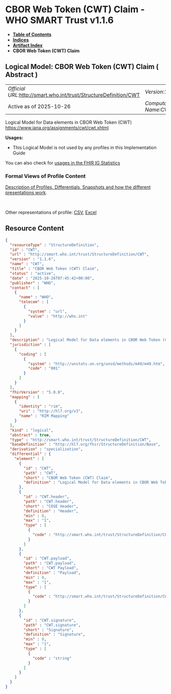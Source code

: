 # CBOR Web Token (CWT) Claim - WHO SMART Trust v1.1.6

* [**Table of Contents**](toc.md)
* [**Indices**](indices.md)
* [**Artifact Index**](artifacts.md)
* **CBOR Web Token (CWT) Claim**

## Logical Model: CBOR Web Token (CWT) Claim ( Abstract ) 

| | |
| :--- | :--- |
| *Official URL*:http://smart.who.int/trust/StructureDefinition/CWT | *Version*:1.1.6 |
| Active as of 2025-10-26 | *Computable Name*:CWT |

 
Logical Model for Data elements in CBOR Web Token (CWT) https://www.iana.org/assignments/cwt/cwt.xhtml 

**Usages:**

* This Logical Model is not used by any profiles in this Implementation Guide

You can also check for [usages in the FHIR IG Statistics](https://packages2.fhir.org/xig/smart.who.int.trust|current/StructureDefinition/CWT)

### Formal Views of Profile Content

 [Description of Profiles, Differentials, Snapshots and how the different presentations work](http://build.fhir.org/ig/FHIR/ig-guidance/readingIgs.html#structure-definitions). 

 

Other representations of profile: [CSV](StructureDefinition-CWT.csv), [Excel](StructureDefinition-CWT.xlsx) 



## Resource Content

```json
{
  "resourceType" : "StructureDefinition",
  "id" : "CWT",
  "url" : "http://smart.who.int/trust/StructureDefinition/CWT",
  "version" : "1.1.6",
  "name" : "CWT",
  "title" : "CBOR Web Token (CWT) Claim",
  "status" : "active",
  "date" : "2025-10-26T07:45:42+00:00",
  "publisher" : "WHO",
  "contact" : [
    {
      "name" : "WHO",
      "telecom" : [
        {
          "system" : "url",
          "value" : "http://who.int"
        }
      ]
    }
  ],
  "description" : "Logical Model for Data elements in CBOR Web Token (CWT) https://www.iana.org/assignments/cwt/cwt.xhtml",
  "jurisdiction" : [
    {
      "coding" : [
        {
          "system" : "http://unstats.un.org/unsd/methods/m49/m49.htm",
          "code" : "001"
        }
      ]
    }
  ],
  "fhirVersion" : "5.0.0",
  "mapping" : [
    {
      "identity" : "rim",
      "uri" : "http://hl7.org/v3",
      "name" : "RIM Mapping"
    }
  ],
  "kind" : "logical",
  "abstract" : true,
  "type" : "http://smart.who.int/trust/StructureDefinition/CWT",
  "baseDefinition" : "http://hl7.org/fhir/StructureDefinition/Base",
  "derivation" : "specialization",
  "differential" : {
    "element" : [
      {
        "id" : "CWT",
        "path" : "CWT",
        "short" : "CBOR Web Token (CWT) Claim",
        "definition" : "Logical Model for Data elements in CBOR Web Token (CWT) https://www.iana.org/assignments/cwt/cwt.xhtml"
      },
      {
        "id" : "CWT.header",
        "path" : "CWT.header",
        "short" : "COSE Header",
        "definition" : "Header",
        "min" : 0,
        "max" : "1",
        "type" : [
          {
            "code" : "http://smart.who.int/trust/StructureDefinition/COSEHeader"
          }
        ]
      },
      {
        "id" : "CWT.payload",
        "path" : "CWT.payload",
        "short" : "CWT Payload",
        "definition" : "Payload",
        "min" : 0,
        "max" : "1",
        "type" : [
          {
            "code" : "http://smart.who.int/trust/StructureDefinition/CWTPayload"
          }
        ]
      },
      {
        "id" : "CWT.signature",
        "path" : "CWT.signature",
        "short" : "Signature",
        "definition" : "Signature",
        "min" : 0,
        "max" : "1",
        "type" : [
          {
            "code" : "string"
          }
        ]
      }
    ]
  }
}

```
